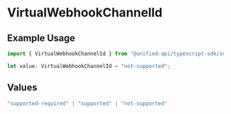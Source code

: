 # VirtualWebhookChannelId

## Example Usage

```typescript
import { VirtualWebhookChannelId } from "@unified-api/typescript-sdk/sdk/models/shared";

let value: VirtualWebhookChannelId = "not-supported";
```

## Values

```typescript
"supported-required" | "supported" | "not-supported"
```